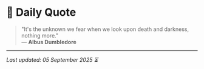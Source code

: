 # 📜 Daily Quote

> "It's the unknown we fear when we look upon death and darkness, nothing more."  
> — **Albus Dumbledore**

---

_Last updated: 05 September 2025 ⏳_
